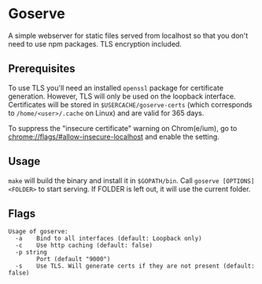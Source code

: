 # Goserve

A simple webserver for static files served from localhost so that you don't need to use npm packages. TLS encryption included.

## Prerequisites

To use TLS you'll need an installed `openssl` package for certificate generation. However, TLS will only be used on the loopback interface. Certificates will be stored in `$USERCACHE/goserve-certs` (which corresponds to `/home/<user>/.cache` on Linux) and are valid for 365 days.

To suppress the "insecure certificate" warning on Chrom(e/ium), go to [chrome://flags/#allow-insecure-localhost](chrome://flags/#allow-insecure-localhost) and enable the setting.

## Usage

`make` will build the binary and install it in `$GOPATH/bin`. Call `goserve [OPTIONS] <FOLDER>` to start serving. If FOLDER is left out, it will use the current folder.

## Flags

```
Usage of goserve:
  -a	Bind to all interfaces (default: Loopback only)
  -c	Use http caching (default: false)
  -p string
    	Port (default "9000")
  -s	Use TLS. Will generate certs if they are not present (default: false)
```
